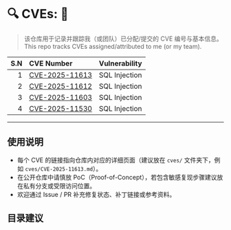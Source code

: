 # 🔍 CVEs: 🎯

> 该仓库用于记录并跟踪我（或团队）已分配/提交的 CVE 编号与基本信息。  
> This repo tracks CVEs assigned/attributed to me (or my team).

| S.N | CVE Number | Vulnerability |
|-----:|:---|:---|
| 1 | [CVE-2025-11613](cves/CVE-2025-11613.md) | SQL Injection |
| 2 | [CVE-2025-11612](cves/CVE-2025-11612.md) | SQL Injection |
| 3 | [CVE-2025-11603](cves/CVE-2025-11603.md) | SQL Injection |
| 4 | [CVE-2025-11530](cves/CVE-2025-11530.md) | SQL Injection |

---

## 使用说明
- 每个 CVE 的链接指向仓库内对应的详细页面（建议放在 `cves/` 文件夹下，例如 `cves/CVE-2025-11613.md`）。  
- 在公开仓库中请慎放 PoC（Proof-of-Concept），若包含敏感复现步骤建议放在私有分支或受限访问位置。  
- 欢迎通过 Issue / PR 补充修复状态、补丁链接或参考资料。

## 目录建议
